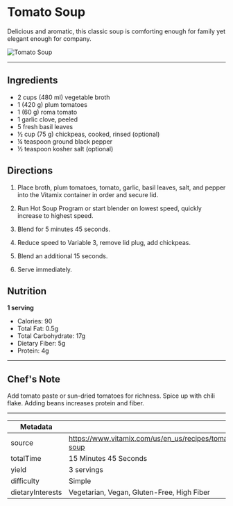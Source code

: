 # Tomato Soup

Delicious and aromatic, this classic soup is comforting enough for family yet elegant enough for company.

![Tomato Soup](https://www.vitamix.com/content/dam/vitamix/home/recipes/soups/Tomato%20Soup_IB_470x449.jpg)

---

## Ingredients

- 2 cups (480 ml) vegetable broth
- 1 (420 g) plum tomatoes
- 1 (60 g) roma tomato
- 1 garlic clove, peeled
- 5 fresh basil leaves
- ½ cup (75 g) chickpeas, cooked, rinsed (optional)
- ¼ teaspoon ground black pepper
- ½ teaspoon kosher salt (optional)

## Directions

1. Place broth, plum tomatoes, tomato, garlic, basil leaves, salt, and pepper into the Vitamix container in order and secure lid.

2. Run Hot Soup Program or start blender on lowest speed, quickly increase to highest speed.

3. Blend for 5 minutes 45 seconds.

4. Reduce speed to Variable 3, remove lid plug, add chickpeas.

5. Blend an additional 15 seconds.

6. Serve immediately.

## Nutrition

**1 serving**

- Calories: 90
- Total Fat: 0.5g
- Total Carbohydrate: 17g
- Dietary Fiber: 5g
- Protein: 4g

---

## Chef's Note

Add tomato paste or sun-dried tomatoes for richness. Spice up with chili flake. Adding beans increases protein and fiber.

---

| Metadata |  |
| --- | --- |
| source | https://www.vitamix.com/us/en_us/recipes/tomato-soup |
| totalTime | 15 Minutes 45 Seconds |
| yield | 3 servings |
| difficulty | Simple |
| dietaryInterests | Vegetarian, Vegan, Gluten-Free, High Fiber |
